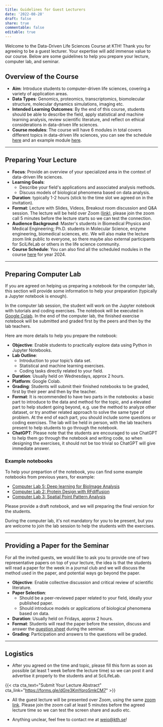 ```yaml
---
title: Guidelines for Guest Lecturers
date: '2022-08-28'
draft: false
share: true
commentable: false
editable: true
---
```


Welcome to the Data-Driven Life Sciences Course at KTH! Thank you for agreeing to be a guest lecturer. Your expertise will add immense value to our course. Below are some guidelines to help you prepare your lecture, computer lab, and seminar.

## Overview of the Course

- **Aim**: Introduce students to computer-driven life sciences, covering a variety of application areas.
- **Data Types**: Genomics, proteomics, transcriptomics, biomolecular structure, molecular dynamics simulations, imaging etc.
- **Intended Learning Outcomes**: By the end of this course, students should be able to describe the field, apply statistical and machine learning analysis, review scientific literature, and reflect on ethical considerations in data-driven life sciences.
- **Course modules**: The course will have 6 modules in total covers different topics in data-driven life sciences, you can see the schedule [here](/course/ddls-2023/schedule/) and an example module [here](/course/ddls-2023/module-1/). 

---

## Preparing Your Lecture

- **Focus**: Provide an overview of your specialized area in the context of data-driven life sciences.
- **Learning Goals**:
  - Describe your field's applications and associated analysis methods.
  - Discuss models of biological phenomena based on data analysis.
- **Duration**: typically 1-2 hours (stick to the time slot we agreed on in the invitation).
- **Format**: Lecture with Slides, Videos, Breakout room discussion and Q&A session. The lecture will be held over Zoom ([link](https://kth-se.zoom.us/j/69812177998)), please join the zoom call 5 minutes before the lecture starts so we can test the connection.
- **Audience Background**: Master's students in Biomedical Physics and Medical Engineering; Ph.D. students in Molecular Science, enzyme engineering, biomedical sciences, etc. We will also make the lecture zoom link public to everyone, so there maybe also external participants for SciLifeLab or others in the life science community.
- **Course Schedule**: You can also find all the scheduled modules in the course [here](/course/ddls-2024/) for year 2024.

---

## Preparing Computer Lab

If you are agreed on helping us preparing a notebook for the computer lab, this section will provide some information to help your preparation (typically a Jupyter notebook is enough).

In the computer lab session, the student will work on the Jupyter notebook with tutorials and coding exercises. The notebook will be executed in [Google Colab](https://colab.research.google.com/?utm_source=scs-index). In the end of the computer lab, the finished exercise notebook will be submitted and graded first by the peers and then by the lab teachers.

Here are more details to help you prepare the notebook:

- **Objective**: Enable students to practically explore data using Python in Jupyter Notebooks.
- **Lab Outline**:
  - Introduction to your topic’s data set.
  - Statistical and machine learning exercises.
  - Coding tasks directly related to your field.
- **Duration**: Usually held on Wednesdays, approx 2 hours.
- **Platform**: Google Colab.
- **Grading**: Students will submit their finished notebooks to be graded, first by their peer and then by the teacher.
- **Format**: It is recommended to have two parts in the notebooks: a basic part to introduce to the data and method for the topic, and a elevated part to help student going beyond, e.g. use the method to analyze other dataset, or try another related approach to solve the same type of problem. At the end of each part, you should include some questions or coding exercises. The lab will be held in person, with the lab teachers present to help students to go through the notebook.
- **ChatGPT**: Please note that the students are encouraged to use ChatGPT to help them go through the notebook and writing code, so when designing the exercises, it should not be too trivial so ChatGPT will give immediate answer.

### Example notebooks

To help your prepartion of the notebook, you can find some example notebooks from previous years, for example:
 - [Computer Lab 5: Deep learning for BioImage Analysis](https://ddls.aicell.io/course/ddls-2023/module-5/lab/)
 - [Computer Lab 2: Protein Design with RFdiffusion](https://ddls.aicell.io/course/ddls-2023/module-2/lab/)
 - [Computer Lab 3: Spatial Point Pattern Analysis](https://ddls.aicell.io/course/ddls-2023/module-3/lab/)

Please provide a draft notebook, and we will preparing the final version for the students.

During the computer lab, it's not mandatory for you to be present, but you are welcome to join the lab session to help the students with the exercises.


---

## Providing a Paper for the Seminar

For all the invited guests, we would like to ask you to provide one of two representative papers on top of your lecture, the idea is that the students will read a paper for the week in a journal club and we will discuss the method used in the paper, and potential ways go beyond the paper.

- **Objective**: Enable collective discussion and critical review of scientific literature.
- **Paper Selection**:
  - Should be a peer-reviewed paper related to your field, ideally your published paper.
  - Should introduce models or applications of biological phenomena based on data.
- **Duration**: Usually held on Fridays, approx 2 hours.
- **Format**: Students will read the paper before the session, discuss and answer the [question sheet](/question-sheet/) during the seminar.
- **Grading**: Participation and answers to the questions will be graded.

---

## Logistics

 * After you agreed on the time and topic, please fill this form as soon as possible (at least 1 week before the lecture time) so we can post it and advertise it properly to the students and at SciLifeLab.

{{< cta cta_text="Submit Your Lecture Abstract" cta_link="https://forms.gle/dGre3KmYqroSmkCM7" >}}


 * All the guest lecture will be presented over Zoom, using the same [zoom link](https://kth-se.zoom.us/j/69812177998). Please join the zoom call at least 5 minutes before the agreed lecture time so we can test the screen share and audio etc.

 * Anything unclear, feel free to contact me at [weio@kth.se](mailto:weio@kth.se)!